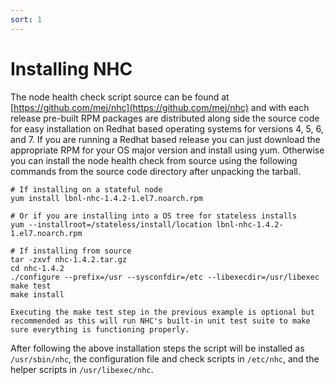 ```yaml
---
sort: 1
---
```


# Installing NHC

The node health check script source can be found at [https://github.com/mej/nhc](https://github.com/mej/nhc) and with each release pre-built RPM packages are distributed along side the source code for easy installation on Redhat based operating systems for versions 4, 5, 6, and 7. If you are running a Redhat based release you can just download the appropriate RPM for your OS major version and install using yum. Otherwise you can install the node health check from source using the following commands from the source code directory after unpacking the tarball.

```
# If installing on a stateful node
yum install lbnl-nhc-1.4.2-1.el7.noarch.rpm

# Or if you are installing into a OS tree for stateless installs
yum --installroot=/stateless/install/location lbnl-nhc-1.4.2-1.el7.noarch.rpm

# If installing from source
tar -zxvf nhc-1.4.2.tar.gz
cd nhc-1.4.2
./configure --prefix=/usr --sysconfdir=/etc --libexecdir=/usr/libexec
make test
make install
```
```note
Executing the make test step in the previous example is optional but recommended as this will run NHC's built-in unit test suite to make sure everything is functioning properly.
```

After following the above installation steps the script will be installed as `/usr/sbin/nhc`, the configuration file and check scripts in `/etc/nhc`, and the helper scripts in `/usr/libexec/nhc`.
